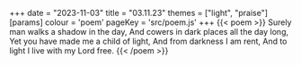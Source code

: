 +++
date = "2023-11-03"
title = "03.11.23"
themes = ["light", "praise"]
[params]
  colour = 'poem'
  pageKey = 'src/poem.js'
+++
{{< poem >}}
Surely man walks a shadow in the day,
And cowers in dark places all the day long,
Yet you have made me a child of light,
And from darkness I am rent,
And to light I live with my Lord free.
{{< /poem >}}
